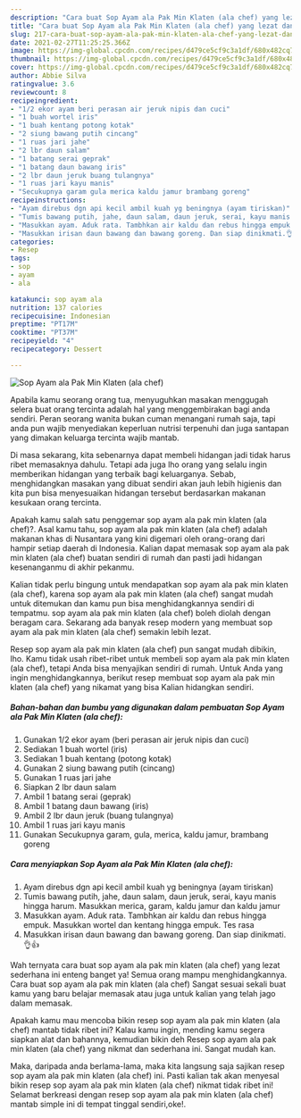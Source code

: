 ```yaml
---
description: "Cara buat Sop Ayam ala Pak Min Klaten (ala chef) yang lezat dan Mudah Dibuat"
title: "Cara buat Sop Ayam ala Pak Min Klaten (ala chef) yang lezat dan Mudah Dibuat"
slug: 217-cara-buat-sop-ayam-ala-pak-min-klaten-ala-chef-yang-lezat-dan-mudah-dibuat
date: 2021-02-27T11:25:25.366Z
image: https://img-global.cpcdn.com/recipes/d479ce5cf9c3a1df/680x482cq70/sop-ayam-ala-pak-min-klaten-ala-chef-foto-resep-utama.jpg
thumbnail: https://img-global.cpcdn.com/recipes/d479ce5cf9c3a1df/680x482cq70/sop-ayam-ala-pak-min-klaten-ala-chef-foto-resep-utama.jpg
cover: https://img-global.cpcdn.com/recipes/d479ce5cf9c3a1df/680x482cq70/sop-ayam-ala-pak-min-klaten-ala-chef-foto-resep-utama.jpg
author: Abbie Silva
ratingvalue: 3.6
reviewcount: 8
recipeingredient:
- "1/2 ekor ayam beri perasan air jeruk nipis dan cuci"
- "1 buah wortel iris"
- "1 buah kentang potong kotak"
- "2 siung bawang putih cincang"
- "1 ruas jari jahe"
- "2 lbr daun salam"
- "1 batang serai geprak"
- "1 batang daun bawang iris"
- "2 lbr daun jeruk buang tulangnya"
- "1 ruas jari kayu manis"
- "Secukupnya garam gula merica kaldu jamur brambang goreng"
recipeinstructions:
- "Ayam direbus dgn api kecil ambil kuah yg beningnya (ayam tiriskan)"
- "Tumis bawang putih, jahe, daun salam, daun jeruk, serai, kayu manis hingga harum. Masukkan merica, garam, kaldu jamur dan kaldu jamur"
- "Masukkan ayam. Aduk rata. Tambhkan air kaldu dan rebus hingga empuk. Masukkan wortel dan kentang hingga empuk. Tes rasa"
- "Masukkan irisan daun bawang dan bawang goreng. Dan siap dinikmati.👌👍"
categories:
- Resep
tags:
- sop
- ayam
- ala

katakunci: sop ayam ala 
nutrition: 137 calories
recipecuisine: Indonesian
preptime: "PT17M"
cooktime: "PT37M"
recipeyield: "4"
recipecategory: Dessert

---
```



![Sop Ayam ala Pak Min Klaten (ala chef)](https://img-global.cpcdn.com/recipes/d479ce5cf9c3a1df/680x482cq70/sop-ayam-ala-pak-min-klaten-ala-chef-foto-resep-utama.jpg)

Apabila kamu seorang orang tua, menyuguhkan masakan menggugah selera buat orang tercinta adalah hal yang menggembirakan bagi anda sendiri. Peran seorang  wanita bukan cuman menangani rumah saja, tapi anda pun wajib menyediakan keperluan nutrisi terpenuhi dan juga santapan yang dimakan keluarga tercinta wajib mantab.

Di masa  sekarang, kita sebenarnya dapat membeli hidangan jadi tidak harus ribet memasaknya dahulu. Tetapi ada juga lho orang yang selalu ingin memberikan hidangan yang terbaik bagi keluarganya. Sebab, menghidangkan masakan yang dibuat sendiri akan jauh lebih higienis dan kita pun bisa menyesuaikan hidangan tersebut berdasarkan makanan kesukaan orang tercinta. 



Apakah kamu salah satu penggemar sop ayam ala pak min klaten (ala chef)?. Asal kamu tahu, sop ayam ala pak min klaten (ala chef) adalah makanan khas di Nusantara yang kini digemari oleh orang-orang dari hampir setiap daerah di Indonesia. Kalian dapat memasak sop ayam ala pak min klaten (ala chef) buatan sendiri di rumah dan pasti jadi hidangan kesenanganmu di akhir pekanmu.

Kalian tidak perlu bingung untuk mendapatkan sop ayam ala pak min klaten (ala chef), karena sop ayam ala pak min klaten (ala chef) sangat mudah untuk ditemukan dan kamu pun bisa menghidangkannya sendiri di tempatmu. sop ayam ala pak min klaten (ala chef) boleh diolah dengan beragam cara. Sekarang ada banyak resep modern yang membuat sop ayam ala pak min klaten (ala chef) semakin lebih lezat.

Resep sop ayam ala pak min klaten (ala chef) pun sangat mudah dibikin, lho. Kamu tidak usah ribet-ribet untuk membeli sop ayam ala pak min klaten (ala chef), tetapi Anda bisa menyajikan sendiri di rumah. Untuk Anda yang ingin menghidangkannya, berikut resep membuat sop ayam ala pak min klaten (ala chef) yang nikamat yang bisa Kalian hidangkan sendiri.

<!--inarticleads1-->

##### Bahan-bahan dan bumbu yang digunakan dalam pembuatan Sop Ayam ala Pak Min Klaten (ala chef):

1. Gunakan 1/2 ekor ayam (beri perasan air jeruk nipis dan cuci)
1. Sediakan 1 buah wortel (iris)
1. Sediakan 1 buah kentang (potong kotak)
1. Gunakan 2 siung bawang putih (cincang)
1. Gunakan 1 ruas jari jahe
1. Siapkan 2 lbr daun salam
1. Ambil 1 batang serai (geprak)
1. Ambil 1 batang daun bawang (iris)
1. Ambil 2 lbr daun jeruk (buang tulangnya)
1. Ambil 1 ruas jari kayu manis
1. Gunakan Secukupnya garam, gula, merica, kaldu jamur, brambang goreng




<!--inarticleads2-->

##### Cara menyiapkan Sop Ayam ala Pak Min Klaten (ala chef):

1. Ayam direbus dgn api kecil ambil kuah yg beningnya (ayam tiriskan)
1. Tumis bawang putih, jahe, daun salam, daun jeruk, serai, kayu manis hingga harum. Masukkan merica, garam, kaldu jamur dan kaldu jamur
1. Masukkan ayam. Aduk rata. Tambhkan air kaldu dan rebus hingga empuk. Masukkan wortel dan kentang hingga empuk. Tes rasa
1. Masukkan irisan daun bawang dan bawang goreng. Dan siap dinikmati.👌👍




Wah ternyata cara buat sop ayam ala pak min klaten (ala chef) yang lezat sederhana ini enteng banget ya! Semua orang mampu menghidangkannya. Cara buat sop ayam ala pak min klaten (ala chef) Sangat sesuai sekali buat kamu yang baru belajar memasak atau juga untuk kalian yang telah jago dalam memasak.

Apakah kamu mau mencoba bikin resep sop ayam ala pak min klaten (ala chef) mantab tidak ribet ini? Kalau kamu ingin, mending kamu segera siapkan alat dan bahannya, kemudian bikin deh Resep sop ayam ala pak min klaten (ala chef) yang nikmat dan sederhana ini. Sangat mudah kan. 

Maka, daripada anda berlama-lama, maka kita langsung saja sajikan resep sop ayam ala pak min klaten (ala chef) ini. Pasti kalian tak akan menyesal bikin resep sop ayam ala pak min klaten (ala chef) nikmat tidak ribet ini! Selamat berkreasi dengan resep sop ayam ala pak min klaten (ala chef) mantab simple ini di tempat tinggal sendiri,oke!.

